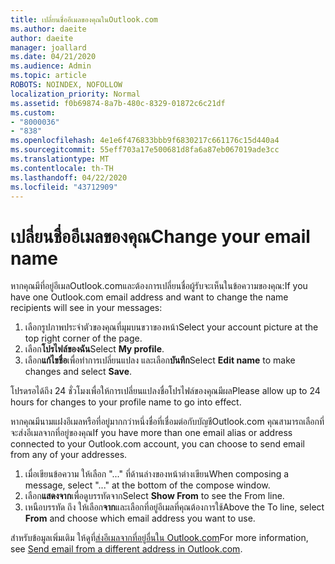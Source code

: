 ```yaml
---
title: เปลี่ยนชื่ออีเมลของคุณในOutlook.com
ms.author: daeite
author: daeite
manager: joallard
ms.date: 04/21/2020
ms.audience: Admin
ms.topic: article
ROBOTS: NOINDEX, NOFOLLOW
localization_priority: Normal
ms.assetid: f0b69874-8a7b-480c-8329-01872c6c21df
ms.custom:
- "8000036"
- "838"
ms.openlocfilehash: 4e1e6f476833bbb9f6830217c661176c15d440a4
ms.sourcegitcommit: 55eff703a17e500681d8fa6a87eb067019ade3cc
ms.translationtype: MT
ms.contentlocale: th-TH
ms.lasthandoff: 04/22/2020
ms.locfileid: "43712909"
---
```

# <a name="change-your-email-name"></a><span data-ttu-id="f6b46-102">เปลี่ยนชื่ออีเมลของคุณ</span><span class="sxs-lookup"><span data-stu-id="f6b46-102">Change your email name</span></span>

<span data-ttu-id="f6b46-103">หากคุณมีที่อยู่อีเมลOutlook.comและต้องการเปลี่ยนชื่อผู้รับจะเห็นในข้อความของคุณ:</span><span class="sxs-lookup"><span data-stu-id="f6b46-103">If you have one Outlook.com email address and want to change the name recipients will see in your messages:</span></span>
  
1. <span data-ttu-id="f6b46-104">เลือกรูปภาพประจําตัวของคุณที่มุมบนขวาของหน้า</span><span class="sxs-lookup"><span data-stu-id="f6b46-104">Select your account picture at the top right corner of the page.</span></span>
2. <span data-ttu-id="f6b46-105">เลือก**โปรไฟล์ของฉัน**</span><span class="sxs-lookup"><span data-stu-id="f6b46-105">Select **My profile**.</span></span>
3. <span data-ttu-id="f6b46-106">เลือก**แก้ไขชื่อ**เพื่อทําการเปลี่ยนแปลง และเลือก**บันทึก**</span><span class="sxs-lookup"><span data-stu-id="f6b46-106">Select **Edit name** to make changes and select **Save**.</span></span>

<span data-ttu-id="f6b46-107">โปรดรอได้ถึง 24 ชั่วโมงเพื่อให้การเปลี่ยนแปลงชื่อโปรไฟล์ของคุณมีผล</span><span class="sxs-lookup"><span data-stu-id="f6b46-107">Please allow up to 24 hours for changes to your profile name to go into effect.</span></span>
  
<span data-ttu-id="f6b46-108">หากคุณมีนามแฝงอีเมลหรือที่อยู่มากกว่าหนึ่งชื่อที่เชื่อมต่อกับบัญชีOutlook.com คุณสามารถเลือกที่จะส่งอีเมลจากที่อยู่ของคุณ</span><span class="sxs-lookup"><span data-stu-id="f6b46-108">If you have more than one email alias or address connected to your Outlook.com account, you can choose to send email from any of your addresses.</span></span>
  
1. <span data-ttu-id="f6b46-109">เมื่อเขียนข้อความ ให้เลือก "..." ที่ด้านล่างของหน้าต่างเขียน</span><span class="sxs-lookup"><span data-stu-id="f6b46-109">When composing a message, select "..." at the bottom of the compose window.</span></span>
1. <span data-ttu-id="f6b46-110">เลือก**แสดงจาก**เพื่อดูบรรทัดจาก</span><span class="sxs-lookup"><span data-stu-id="f6b46-110">Select **Show From** to see the From line.</span></span>
1. <span data-ttu-id="f6b46-111">เหนือบรรทัด ถึง ให้เลือก**จาก**และเลือกที่อยู่อีเมลที่คุณต้องการใช้</span><span class="sxs-lookup"><span data-stu-id="f6b46-111">Above the To line, select **From** and choose which email address you want to use.</span></span>

<span data-ttu-id="f6b46-112">สําหรับข้อมูลเพิ่มเติม ให้ดูที่[ส่งอีเมลจากที่อยู่อื่นใน Outlook.com](https://support.office.com/article/ccba89cb-141c-4a36-8c56-6d16a8556d2e?wt.mc_id=Office_Outlook_com_Alchemy)</span><span class="sxs-lookup"><span data-stu-id="f6b46-112">For more information, see [Send email from a different address in Outlook.com](https://support.office.com/article/ccba89cb-141c-4a36-8c56-6d16a8556d2e?wt.mc_id=Office_Outlook_com_Alchemy).</span></span>